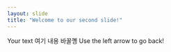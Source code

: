```yaml
---
layout: slide
title: "Welcome to our second slide!"
---
```

Your text 여기 내용 바꿀꼥
Use the left arrow to go back!

